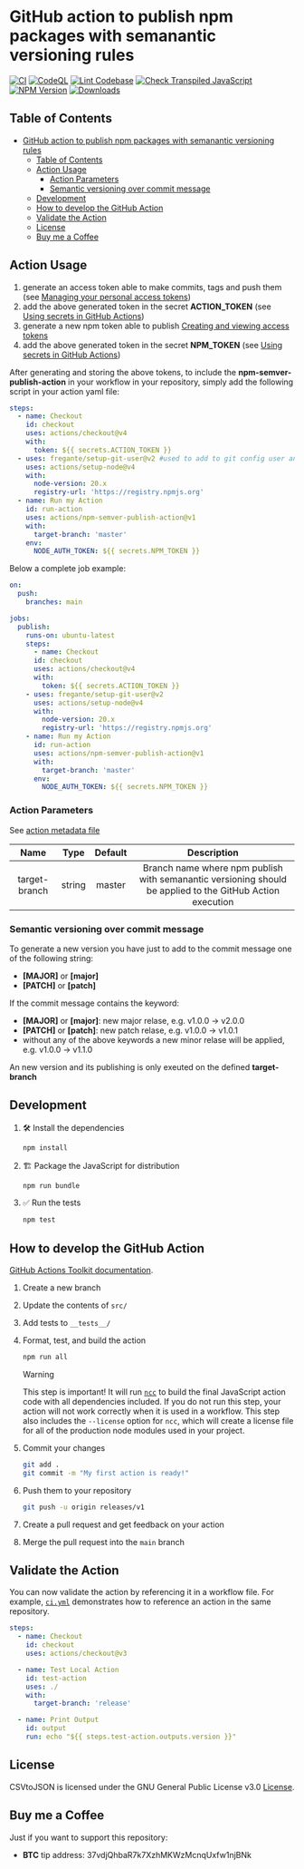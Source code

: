 # GitHub action to publish npm packages with semanantic versioning rules

[![CI](https://github.com/iuccio/npm-semantic-publish-action/actions/workflows/ci.yml/badge.svg)](https://github.com/iuccio/npm-semantic-publish-action/actions/workflows/ci.yml)
[![CodeQL](https://github.com/iuccio/npm-semantic-publish-action/actions/workflows/codeql-analysis.yml/badge.svg)](https://github.com/iuccio/npm-semantic-publish-action/actions/workflows/codeql-analysis.yml)
[![Lint Codebase](https://github.com/iuccio/npm-semantic-publish-action/actions/workflows/linter.yml/badge.svg)](https://github.com/iuccio/npm-semantic-publish-action/actions/workflows/linter.yml)
[![Check Transpiled JavaScript](https://github.com/iuccio/npm-semantic-publish-action/actions/workflows/check-dist.yml/badge.svg)](https://github.com/iuccio/npm-semantic-publish-action/actions/workflows/check-dist.yml)
[![NPM Version](https://img.shields.io/npm/v/npm-semantic-publish-action.svg)](https://npmjs.org/package/npm-semantic-publish-action)
[![Downloads](https://img.shields.io/npm/dm/npm-semantic-publish-action.svg)](https://npmjs.org/package/npm-semantic-publish-action)

## Table of Contents

<!-- toc -->

- [GitHub action to publish npm packages with semanantic versioning rules](#github-action-to-publish-npm-packages-with-semanantic-versioning-rules)
  - [Table of Contents](#table-of-contents)
  - [Action Usage](#action-usage)
    - [Action Parameters](#action-parameters)
    - [Semantic versioning over commit message](#semantic-versioning-over-commit-message)
  - [Development](#development)
  - [How to develop the GitHub Action](#how-to-develop-the-github-action)
  - [Validate the Action](#validate-the-action)
  - [License](#license)
  - [Buy me a Coffee](#buy-me-a-coffee)

<!-- tocstop -->

## Action Usage

1. generate an access token able to make commits, tags and push them (see
   [Managing your personal access tokens](https://docs.github.com/en/enterprise-server@3.9/authentication/keeping-your-account-and-data-secure/managing-your-personal-access-tokens))
1. add the above generated token in the secret **ACTION_TOKEN** (see
   [Using secrets in GitHub Actions](https://docs.github.com/en/actions/security-guides/using-secrets-in-github-actions))
1. generate a new npm token able to publish
   [Creating and viewing access tokens](https://docs.npmjs.com/creating-and-viewing-access-tokens)
1. add the above generated token in the secret **NPM_TOKEN** (see
   [Using secrets in GitHub Actions](https://docs.github.com/en/actions/security-guides/using-secrets-in-github-actions))

After generating and storing the above tokens, to include the
**npm-semver-publish-action** in your workflow in your repository, simply add
the following script in your action yaml file:

```yaml
steps:
  - name: Checkout
    id: checkout
    uses: actions/checkout@v4
    with:
      token: ${{ secrets.ACTION_TOKEN }}
  - uses: fregante/setup-git-user@v2 #used to add to git config user and mail
    uses: actions/setup-node@v4
    with:
      node-version: 20.x
      registry-url: 'https://registry.npmjs.org'
  - name: Run my Action
    id: run-action
    uses: actions/npm-semver-publish-action@v1
    with:
      target-branch: 'master'
    env:
      NODE_AUTH_TOKEN: ${{ secrets.NPM_TOKEN }}
```

Below a complete job example:

```yaml
on:
  push:
    branches: main

jobs:
  publish:
    runs-on: ubuntu-latest
    steps:
      - name: Checkout
      id: checkout
      uses: actions/checkout@v4
      with:
        token: ${{ secrets.ACTION_TOKEN }}
    - uses: fregante/setup-git-user@v2
      uses: actions/setup-node@v4
      with:
        node-version: 20.x
        registry-url: 'https://registry.npmjs.org'
    - name: Run my Action
      id: run-action
      uses: actions/npm-semver-publish-action@v1
      with:
        target-branch: 'master'
      env:
        NODE_AUTH_TOKEN: ${{ secrets.NPM_TOKEN }}
```

### Action Parameters

See [action metadata file](action.yml)

|     Name      |  Type  | Default |                                                Description                                                |
| :-----------: | :----: | :-----: | :-------------------------------------------------------------------------------------------------------: |
| target-branch | string | master  | Branch name where npm publish with semanantic versioning should be applied to the GitHub Action execution |

### Semantic versioning over commit message

To generate a new version you have just to add to the commit message one of the
following string:

- **[MAJOR]** or **[major]**
- **[PATCH]** or **[patch]**

If the commit message contains the keyword:

- **[MAJOR]** or **[major]**: new major relase, e.g. v1.0.0 -> v2.0.0
- **[PATCH]** or **[patch]**: new patch relase, e.g. v1.0.0 -> v1.0.1
- without any of the above keywords a new minor relase will be applied, e.g.
  v1.0.0 -> v1.1.0

An new version and its publishing is only exeuted on the defined **target-branch**

## Development

1. :hammer_and_wrench: Install the dependencies

   ```bash
   npm install
   ```

1. :building_construction: Package the JavaScript for distribution

   ```bash
   npm run bundle
   ```

1. :white_check_mark: Run the tests

   ```bash
   npm test
   ```

## How to develop the GitHub Action

[GitHub Actions Toolkit documentation](https://github.com/actions/toolkit/blob/master/README.md).

1. Create a new branch
1. Update the contents of `src/`
1. Add tests to `__tests__/`
1. Format, test, and build the action

   ```bash
   npm run all
   ```

   > [!WARNING]
   >
   > This step is important! It will run [`ncc`](https://github.com/vercel/ncc)
   > to build the final JavaScript action code with all dependencies included.
   > If you do not run this step, your action will not work correctly when it is
   > used in a workflow. This step also includes the `--license` option for
   > `ncc`, which will create a license file for all of the production node
   > modules used in your project.

1. Commit your changes

   ```bash
   git add .
   git commit -m "My first action is ready!"
   ```

1. Push them to your repository

   ```bash
   git push -u origin releases/v1
   ```

1. Create a pull request and get feedback on your action
1. Merge the pull request into the `main` branch

## Validate the Action

You can now validate the action by referencing it in a workflow file. For
example, [`ci.yml`](./.github/workflows/ci.yml) demonstrates how to reference an
action in the same repository.

```yaml
steps:
  - name: Checkout
    id: checkout
    uses: actions/checkout@v3

  - name: Test Local Action
    id: test-action
    uses: ./
    with:
      target-branch: 'release'

  - name: Print Output
    id: output
    run: echo "${{ steps.test-action.outputs.version }}"
```

## License

CSVtoJSON is licensed under the GNU General Public License v3.0
[License](LICENSE).

## Buy me a Coffee

Just if you want to support this repository:

- **BTC** tip address: 37vdjQhbaR7k7XzhMKWzMcnqUxfw1njBNk
